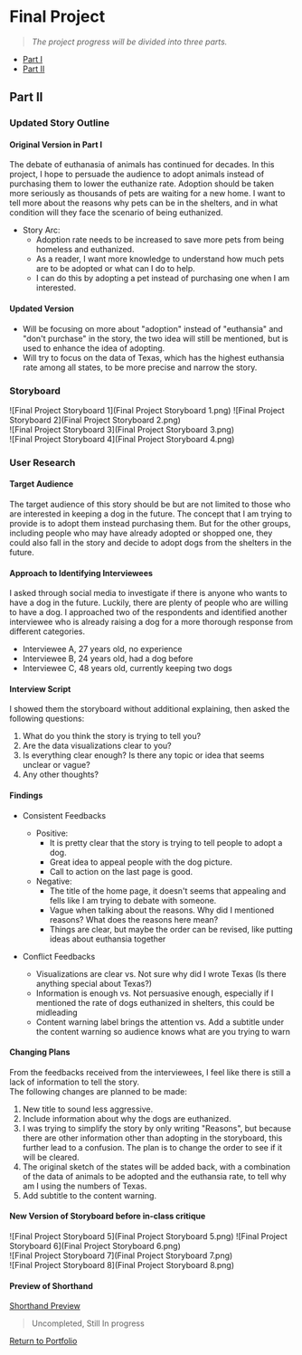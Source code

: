 # Final Project 
> *The project progress will be divided into three parts.*  
* [Part I](https://andreywc.github.io/94870-portfolio/final_project_andrey_chang.html)  
* [Part II](https://andreywc.github.io/94870-portfolio/final_project_part2_andrey_chang.html#part-ii)
  
## Part II  
### Updated Story Outline 
#### Original Version in Part I
The debate of euthanasia of animals has continued for decades. In this project, I hope to persuade the audience to adopt animals instead of purchasing them to lower the euthanize rate. Adoption should be taken more seriously as thousands of pets are waiting for a new home. I want to tell more about the reasons why pets can be in the shelters, and in what condition will they face the scenario of being euthanized. 

* Story Arc:
  - Adoption rate needs to be increased to save more pets from being homeless and euthanized.
  - As a reader, I want more knowledge to understand how much pets are to be adopted or what can I do to help.
  - I can do this by adopting a pet instead of purchasing one when I am interested.
#### Updated Version
* Will be focusing on more about "adoption" instead of "euthansia" and "don't purchase" in the story, the two idea will still be mentioned, but is used to enhance the idea of adopting. 
* Will try to focus on the data of Texas, which has the highest euthansia rate among all states, to be more precise and narrow the story.

### Storyboard 
![Final Project Storyboard 1](Final Project Storyboard 1.png) 
![Final Project Storyboard 2](Final Project Storyboard 2.png)  
![Final Project Storyboard 3](Final Project Storyboard 3.png)  
![Final Project Storyboard 4](Final Project Storyboard 4.png)  
  
### User Research 
#### Target Audience
The target audience of this story should be but are not limited to those who are interested in keeping a dog in the future. The concept that I am trying to provide is to adopt them instead purchasing them. But for the other groups, including people who may have already adopted or shopped one, they could also fall in the story and decide to adopt dogs from the shelters in the future.  

#### Approach to Identifying Interviewees
I asked through social media to investigate if there is anyone who wants to have a dog in the future. Luckily, there are plenty of people who are willing to have a dog. I approached two of the respondents and identified another interviewee who is already raising a dog for a more thorough response from different categories.
* Interviewee A, 27 years old, no experience
* Interviewee B, 24 years old, had a dog before
* Interviewee C, 48 years old, currently keeping two dogs 
   
#### Interview Script
I showed them the storyboard without additional explaining, then asked the following questions:
1. What do you think the story is trying to tell you?
2. Are the data visualizations clear to you?
3. Is everything clear enough? Is there any topic or idea that seems unclear or vague?
4. Any other thoughts?

#### Findings
* Consistent Feedbacks
  - Positive: 
    - It is pretty clear that the story is trying to tell people to adopt a dog.
    - Great idea to appeal people with the dog picture.
    - Call to action on the last page is good.
  - Negative: 
    - The title of the home page, it doesn't seems that appealing and fells like I am trying to debate with someone.
    - Vague when talking about the reasons. Why did I mentioned reasons? What does the reasons here mean?
    - Things are clear, but maybe the order can be revised, like putting ideas about euthansia together

* Conflict Feedbacks
  - Visualizations are clear vs. Not sure why did I wrote Texas (Is there anything special about Texas?)
  - Information is enough vs. Not persuasive enough, especially if I mentioned the rate of dogs euthanized in shelters, this could be midleading 
  - Content warning label brings the attention vs. Add a subtitle under the content warning so audience knows what are you trying to warn
  
#### Changing Plans
From the feedbacks received from the interviewees, I feel like there is still a lack of information to tell the story.   
The following changes are planned to be made:  
1. New title to sound less aggressive. 
2. Include information about why the dogs are euthanized.
3. I was trying to simplify the story by only writing "Reasons", but because there are other information other than adopting in the storyboard, this further lead to a confusion. The plan is to change the order to see if it will be cleared.
4. The original sketch of the states will be added back, with a combination of the data of animals to be adopted and the euthansia rate, to tell why am I using the numbers of Texas.
5. Add subtitle to the content warning.  
  
#### New Version of Storyboard before in-class critique
![Final Project Storyboard 5](Final Project Storyboard 5.png) 
![Final Project Storyboard 6](Final Project Storyboard 6.png)  
![Final Project Storyboard 7](Final Project Storyboard 7.png)  
![Final Project Storyboard 8](Final Project Storyboard 8.png)  
  
#### Preview of Shorthand
[Shorthand Preview](https://preview.shorthand.com/9sXj2xUcInhLreBW) 
> Uncompleted, Still In progress 

[Return to Portfolio](https://andreywc.github.io/94870-portfolio/)

